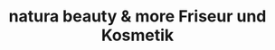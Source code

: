 ---
title: "natura beauty & more Friseur und Kosmetik"
url: /neubrandenburg/natura-beauty-und-more-friseur-und-kosmetik/
shop: Friseur
---